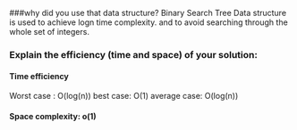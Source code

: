 ###why did you use that data structure?
Binary Search Tree Data structure is used to achieve logn time complexity.
and to avoid searching through the whole set of integers.

### Explain the efficiency (time and space) of your solution:
#### Time efficiency

Worst case : O(log(n))
best case: O(1) 
average case: O(log(n))

#### Space complexity: o(1)